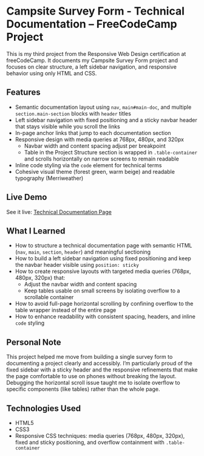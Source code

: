 # Campsite Survey Form - Technical Documentation –  FreeCodeCamp Project

This is my third project from the Responsive Web Design certification at freeCodeCamp.
It documents my Campsite Survey Form project and focuses on clear structure, a left
sidebar navigation, and responsive behavior using only HTML and CSS.

## Features

- Semantic documentation layout using `nav`, `main#main-doc`, and multiple `section.main-section` blocks with `header` titles
- Left sidebar navigation with fixed positioning and a sticky navbar header that stays visible while you scroll the links
- In-page anchor links that jump to each documentation section
- Responsive design with media queries at 768px, 480px, and 320px
  - Navbar width and content spacing adjust per breakpoint
  - Table in the Project Structure section is wrapped in `.table-container` and scrolls horizontally on narrow screens to remain readable
- Inline code styling via the `code` element for technical terms
- Cohesive visual theme (forest green, warm beige) and readable typography (Merriweather)

## Live Demo

See it live: [Technical Documentation Page](https://renzopa93.github.io/FCC-prjt-03-technical-documentation/)

## What I Learned

- How to structure a technical documentation page with semantic HTML (`nav`, `main`, `section`, `header`) and meaningful sectioning
- How to build a left sidebar navigation using fixed positioning and keep the navbar header visible using `position: sticky`
- How to create responsive layouts with targeted media queries (768px, 480px, 320px) that:
  - Adjust the navbar width and content spacing
  - Keep tables usable on small screens by isolating overflow to a scrollable container
- How to avoid full-page horizontal scrolling by confining overflow to the table wrapper instead of the entire page
- How to enhance readability with consistent spacing, headers, and inline `code` styling

## Personal Note

This project helped me move from building a single survey form to documenting a project clearly and accessibly. I’m particularly proud of the fixed sidebar with a sticky header and the responsive refinements that make the page comfortable to use on phones without breaking the layout. Debugging the horizontal scroll issue taught me to isolate overflow to specific components (like tables) rather than the whole page.

## Technologies Used

- HTML5
- CSS3
- Responsive CSS techniques: media queries (768px, 480px, 320px), fixed and sticky positioning, and overflow containment with `.table-container`


